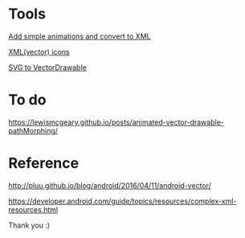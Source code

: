 # Tools
<a href="https://romannurik.github.io/AndroidIconAnimator/">Add simple animations and convert to XML</a>

<a href="https://developer.android.com/studio/write/vector-asset-studio.html#running">XML(vector) icons</a>

<a href="http://inloop.github.io/svg2android/">SVG to VectorDrawable</a>

# To do
https://lewismcgeary.github.io/posts/animated-vector-drawable-pathMorphing/

# Reference
http://pluu.github.io/blog/android/2016/04/11/android-vector/

https://developer.android.com/guide/topics/resources/complex-xml-resources.html

Thank you :)
